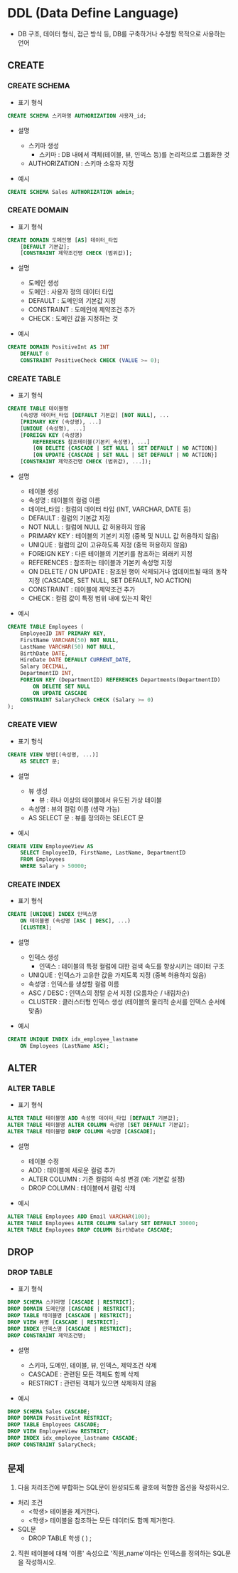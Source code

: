 # DDL (Data Define Language)
- DB 구조, 데이터 형식, 접근 방식 등, DB를 구축하거나 수정할 목적으로 사용하는 언어

## CREATE

### CREATE SCHEMA

- 표기 형식
```sql
CREATE SCHEMA 스키마명 AUTHORIZATION 사용자_id;
```

- 설명
  - 스키마 생성
    - 스키마 : DB 내에서 객체(테이블, 뷰, 인덱스 등)를 논리적으로 그룹화한 것
  - AUTHORIZATION : 스키마 소유자 지정

- 예시
```sql
CREATE SCHEMA Sales AUTHORIZATION admin;
```

### CREATE DOMAIN
- 표기 형식
```sql
CREATE DOMAIN 도메인명 [AS] 데이터_타입
    [DEFAULT 기본값];
    [CONSTRAINT 제약조건명 CHECK (범위값)];
```

- 설명
  - 도메인 생성
  - 도메인 : 사용자 정의 데이터 타입
  - DEFAULT : 도메인의 기본값 지정
  - CONSTRAINT : 도메인에 제약조건 추가
  - CHECK : 도메인 값을 지정하는 것

- 예시
```sql
CREATE DOMAIN PositiveInt AS INT
    DEFAULT 0
    CONSTRAINT PositiveCheck CHECK (VALUE >= 0);
```

### CREATE TABLE
- 표기 형식
```sql
CREATE TABLE 테이블명 
    (속성명 데이터_타입 [DEFAULT 기본값] [NOT NULL], ...
    [PRIMARY KEY (속성명), ...]
    [UNIQUE (속성명), ...]
    [FOREIGN KEY (속성명) 
        REFERENCES 참조테이블(기본키_속성명), ...]
        [ON DELETE {CASCADE | SET NULL | SET DEFAULT | NO ACTION}]
        [ON UPDATE {CASCADE | SET NULL | SET DEFAULT | NO ACTION}]
    [CONSTRAINT 제약조건명 CHECK (범위값), ...]);
```
- 설명
  - 테이블 생성
  - 속성명 : 테이블의 컬럼 이름
  - 데이터_타입 : 컬럼의 데이터 타입 (INT, VARCHAR, DATE 등)
  - DEFAULT : 컬럼의 기본값 지정
  - NOT NULL : 컬럼에 NULL 값 허용하지 않음
  - PRIMARY KEY : 테이블의 기본키 지정 (중복 및 NULL 값 허용하지 않음)
  - UNIQUE : 컬럼의 값이 고유하도록 지정 (중복 허용하지 않음)
  - FOREIGN KEY : 다른 테이블의 기본키를 참조하는 외래키 지정
  - REFERENCES : 참조하는 테이블과 기본키 속성명 지정
  - ON DELETE / ON UPDATE : 참조된 행이 삭제되거나 업데이트될 때의 동작 지정 (CASCADE, SET NULL, SET DEFAULT, NO ACTION)
  - CONSTRAINT : 테이블에 제약조건 추가
  - CHECK : 컬럼 값이 특정 범위 내에 있는지 확인

- 예시
```sql
CREATE TABLE Employees (
    EmployeeID INT PRIMARY KEY,
    FirstName VARCHAR(50) NOT NULL,
    LastName VARCHAR(50) NOT NULL,
    BirthDate DATE,
    HireDate DATE DEFAULT CURRENT_DATE,
    Salary DECIMAL,
    DepartmentID INT,
    FOREIGN KEY (DepartmentID) REFERENCES Departments(DepartmentID)
        ON DELETE SET NULL
        ON UPDATE CASCADE
    CONSTRAINT SalaryCheck CHECK (Salary >= 0)
);
```

### CREATE VIEW
- 표기 형식
```sql
CREATE VIEW 뷰명[(속성명, ...)]
    AS SELECT 문;
```

- 설명
  - 뷰 생성
    - 뷰 : 하나 이상의 테이블에서 유도된 가상 테이블
  - 속성명 : 뷰의 컬럼 이름 (생략 가능)
  - AS SELECT 문 : 뷰를 정의하는 SELECT 문

- 예시
```sql
CREATE VIEW EmployeeView AS
    SELECT EmployeeID, FirstName, LastName, DepartmentID
    FROM Employees
    WHERE Salary > 50000;
```

### CREATE INDEX
- 표기 형식
```sql
CREATE [UNIQUE] INDEX 인덱스명
    ON 테이블명 (속성명 [ASC | DESC], ...)
    [CLUSTER];
```

- 설명
  - 인덱스 생성
    - 인덱스 : 테이블의 특정 컬럼에 대한 검색 속도를 향상시키는 데이터 구조
  - UNIQUE : 인덱스가 고유한 값을 가지도록 지정 (중복 허용하지 않음)
  - 속성명 : 인덱스를 생성할 컬럼 이름
  - ASC / DESC : 인덱스의 정렬 순서 지정 (오름차순 / 내림차순)
  - CLUSTER : 클러스터형 인덱스 생성 (테이블의 물리적 순서를 인덱스 순서에 맞춤)

- 예시
```sql
CREATE UNIQUE INDEX idx_employee_lastname
    ON Employees (LastName ASC);
```

## ALTER
### ALTER TABLE
- 표기 형식
```sql
ALTER TABLE 테이블명 ADD 속성명 데이터_타입 [DEFAULT 기본값];
ALTER TABLE 테이블명 ALTER COLUMN 속성명 [SET DEFAULT 기본값];
ALTER TABLE 테이블명 DROP COLUMN 속성명 [CASCADE];
```

- 설명
  - 테이블 수정
  - ADD : 테이블에 새로운 컬럼 추가
  - ALTER COLUMN : 기존 컬럼의 속성 변경 (예: 기본값 설정)
  - DROP COLUMN : 테이블에서 컬럼 삭제

- 예시
```sql
ALTER TABLE Employees ADD Email VARCHAR(100);
ALTER TABLE Employees ALTER COLUMN Salary SET DEFAULT 30000;
ALTER TABLE Employees DROP COLUMN BirthDate CASCADE;
```

## DROP
### DROP TABLE
- 표기 형식
```sql
DROP SCHEMA 스키마명 [CASCADE | RESTRICT];
DROP DOMAIN 도메인명 [CASCADE | RESTRICT];
DROP TABLE 테이블명 [CASCADE | RESTRICT];
DROP VIEW 뷰명 [CASCADE | RESTRICT];
DROP INDEX 인덱스명 [CASCADE | RESTRICT];
DROP CONSTRAINT 제약조건명;
```

- 설명
  - 스키마, 도메인, 테이블, 뷰, 인덱스, 제약조건 삭제
  - CASCADE : 관련된 모든 객체도 함께 삭제
  - RESTRICT : 관련된 객체가 있으면 삭제하지 않음

- 예시
```sql
DROP SCHEMA Sales CASCADE;
DROP DOMAIN PositiveInt RESTRICT;
DROP TABLE Employees CASCADE;
DROP VIEW EmployeeView RESTRICT;
DROP INDEX idx_employee_lastname CASCADE;
DROP CONSTRAINT SalaryCheck;
```

## 문제
1. 다음 처리조건에 부합하는 SQL문이 완성되도록 괄호에 적합한 옵션을 작성하시오.
- 처리 조건
  - <학생> 테이블을 제거한다.
  - <학생> 테이블을 참조하는 모든 데이터도 함께 제거한다.
- SQL문
  - DROP TABLE 학생 (          ) ;

2. 직원 테이블에 대해 '이름' 속성으로 '직원_name'이라는 인덱스를 정의하는 SQL문을 작성하시오.





<br><br><br><br><br><br><br><br><br><br><br><br><br><br><br><br><br><br><br><br><br><br><br><br><br><br><br><br><br><br><br><br><br><br><br><br><br><br><br><br><br><br><br><br>



## 정답
1. CASCADE
2. CREATE INDEX 직원_name ON 직원 (이름);